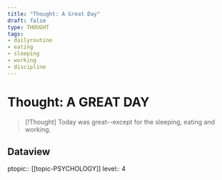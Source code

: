 ```yaml
---
title: "Thought: A Great Day"
draft: false
type: THOUGHT
tags:
- dailyroutine
- eating
- sleeping
- working
- discipline
---
```

# Thought: A GREAT DAY
> [!Thought]
> Today was great--except for the sleeping, eating and working.

## Dataview
ptopic:: [[topic-PSYCHOLOGY]]
level:: 4